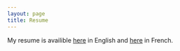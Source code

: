 ```yaml
---
layout: page
title: Resume
---
```


My resume is availible [here](RESUME.pdf) in English and [here](CV.pdf) in French.
